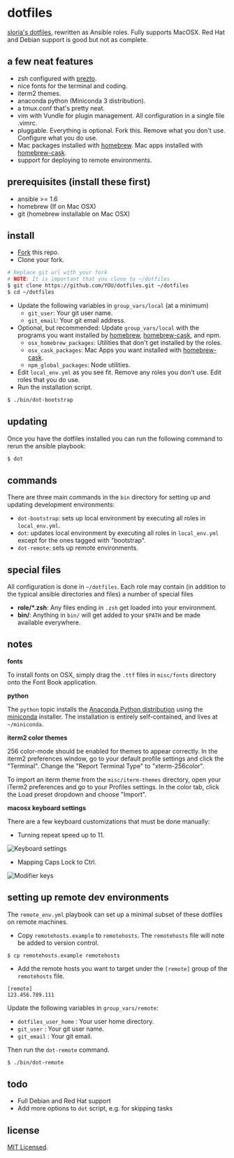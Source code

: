dotfiles
========

[sloria's dotfiles](https://github.com/sloria/dotfiles-old), rewritten as Ansible roles. Fully supports MacOSX. Red Hat and Debian support is good but not as complete.

a few neat features
-------------------

- zsh configured with [prezto](https://github.com/sorin-ionescu/prezto).
- nice fonts for the terminal and coding.
- iterm2 themes.
- anaconda python (Miniconda 3 distribution).
- a tmux.conf that's pretty neat.
- vim with Vundle for plugin management. All configuration in a single file .vimrc.
- pluggable. Everything is optional. Fork this. Remove what you don't use. Configure what you do use.
- Mac packages installed with [homebrew][]. Mac apps installed with [homebrew-cask][].
- support for deploying to remote environments.

prerequisites (install these first)
-----------------------------------

- ansible >= 1.6
- homebrew (If on Mac OSX)
- git (homebrew installable on Mac OSX)


install
-------

- [Fork](https://github.com/sloria/dotfiles/fork) this repo.
- Clone your fork.

```bash
# Replace git url with your fork
# NOTE: It is important that you clone to ~/dotfiles
$ git clone https://github.com/YOU/dotfiles.git ~/dotfiles
$ cd ~/dotfiles
```

- Update the following variables in `group_vars/local` (at a minimum)
    - `git_user`: Your git user name.
    - `git_email`: Your git email address.
- Optional, but recommended: Update `group_vars/local` with the programs you want installed by [homebrew][], [homebrew-cask][], and npm.
    - `osx_homebrew_packages`:  Utilities that don't get installed by the roles.
    - `osx_cask_packages`: Mac Apps you want installed with [homebrew-cask][].
    - `npm_global_packages`: Node utilities.
- Edit `local_env.yml` as you see fit. Remove any roles you don't use. Edit roles that you do use.
- Run the installation script.

```bash
$ ./bin/dot-bootstrap
```

updating
--------

Once you have the dotfiles installed you can run the following command to rerun the ansible playbook:

```bash
$ dot
```

commands
--------

There are three main commands in the `bin` directory for setting up and updating development environments:

- `dot-bootstrap`: sets up local environment by executing all roles in `local_env.yml`.
- `dot`: updates local environment by executing all roles in `local_env.yml` except for the ones tagged with "bootstrap".
- `dot-remote`: sets up remote environments.

special files
-------------

All configuration is done in `~/dotfiles`. Each role may contain (in addition to the typical ansible directories and files) a number of special files

- **role/\*.zsh**: Any files ending in `.zsh` get loaded into your environment.
- **bin/**: Anything in `bin/` will get added to your `$PATH` and be made available everywhere.

notes
-----

**fonts**

To install fonts on OSX, simply drag the `.ttf` files in `misc/fonts` directory onto the Font Book application.

**python**

The `python` topic installs the [Anaconda Python distribution](https://store.continuum.io/cshop/anaconda/) using the [miniconda](http://conda.pydata.org/miniconda.html) installer. The installation is entirely self-contained, and lives at `~/miniconda`.

**iterm2 color themes**

256 color-mode should be enabled for themes to appear correctly. In the iterm2 preferences window, go to your default profile settings and click the "Terminal". Change the "Report Terminal Type" to "xterm-256color".

To import an iterm theme from the `misc/iterm-themes` directory, open your iTerm2 preferences and go to your Profiles settings. In the color tab, click the Load preset dropdown and choose "Import".


**macosx keyboard settings**

There are a few keyboard customizations that must be done manually:

- Turning repeat speed up to 11.

![Keyboard settings](https://dl.dropboxusercontent.com/u/1693233/github/dotfiles-mac-keys.png "Key repeat settings")


- Mapping Caps Lock to Ctrl.

![Modifier keys](https://dl.dropboxusercontent.com/u/1693233/github/dotfiles-mod-keys.png)

setting up remote dev environments
----------------------------------

The `remote_env.yml` playbook can set up a minimal subset of these dotfiles on remote machines.

- Copy `remotehosts.example` to `remotehosts`. The `remotehosts` file will note be added to version control.

```
$ cp remotehosts.example remotehosts
```

- Add the remote hosts you want to target under the `[remote]` group of the `remotehosts` file.

```
[remote]
123.456.789.111
```

Update the following variables in `group_vars/remote`:

- `dotfiles_user_home` : Your user home directory.
- `git_user` : Your git user name.
- `git_email` : Your git email.

Then run the `dot-remote` command.

```bash
$ ./bin/dot-remote
```

todo
----

- Full Debian and Red Hat support
- Add more options to `dot` script, e.g. for skipping tasks

[homebrew]: http://brew.sh/
[homebrew-cask]: https://github.com/caskroom/homebrew-cask


license
-------

[MIT Licensed](http://sloria.mit-license.org/).
